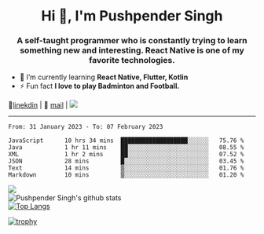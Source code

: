 <h1 align="center">Hi 👋, I'm Pushpender Singh</h1>
<h3 align="center">A self-taught programmer who is constantly trying to learn something new and interesting. React Native is one of my favorite technologies.</h3>

- 🌱 I’m currently learning **React Native, Flutter, Kotlin**
- ⚡ Fun fact **I love to play Badminton and Football.**

👔[linekdin](https://www.linkedin.com/in/pushpender-singh-240061202/) | 📧 [mail](mailto:pushpendersingh@p2devs.com) | ![](https://komarev.com/ghpvc/?username=pushpender-singh-ap&color=blue)


---

<!--START_SECTION:waka-->

```text
From: 31 January 2023 - To: 07 February 2023

JavaScript      10 hrs 34 mins  ███████████████████░░░░░░   75.76 %
Java            1 hr 11 mins    ██░░░░░░░░░░░░░░░░░░░░░░░   08.55 %
XML             1 hr 2 mins     ██░░░░░░░░░░░░░░░░░░░░░░░   07.52 %
JSON            28 mins         █░░░░░░░░░░░░░░░░░░░░░░░░   03.45 %
Text            14 mins         ▒░░░░░░░░░░░░░░░░░░░░░░░░   01.76 %
Markdown        10 mins         ▒░░░░░░░░░░░░░░░░░░░░░░░░   01.20 %
```

<!--END_SECTION:waka-->

<img align="left" src="https://github-readme-streak-stats.herokuapp.com/?user=pushpender-singh-ap&theme=dark" /></br>
![Pushpender Singh's github stats](https://github-readme-stats.vercel.app/api?username=pushpender-singh-ap&show_icons=true&theme=radical&count_private=true)</br>
[![Top Langs](https://github-readme-stats.vercel.app/api/top-langs/?username=pushpender-singh-ap&theme=radical)](https://github.com/pushpender-singh-ap/github-readme-stats)

[![trophy](https://github-profile-trophy.vercel.app/?username=pushpender-singh-ap&theme=radical)](https://github.com/pushpender-singh-ap/pushpender-singh-ap)
